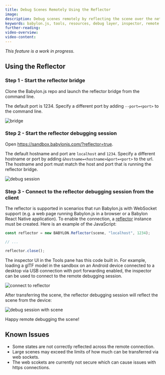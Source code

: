 ```yaml
---
title: Debug Scenes Remotely Using the Reflector
image:
description: Debug scenes remotely by reflecting the scene over the network.
keywords: babylon.js, tools, resources, debug layer, inspector, remote debugging
further-reading:
video-overview:
video-content:
---
```


_This feature is a work in progress._

## Using the Reflector

### Step 1 - Start the reflector bridge

Clone the Babylon.js repo and launch the reflector bridge from the command line.

The default port is 1234. Specify a different port by adding `--port=<port>` to the command line.

![bridge](/img/features/reflector/bridge.png)

### Step 2 - Start the reflector debugging session

Open https://sandbox.babylonjs.com/?reflector=true.

The default hostname and port are `localhost` and `1234`. Specify a different hostname or port by adding `&hostname=<hostname>&port=<port>` to the url. The hostname and port must match the host and port that is running the reflector bridge.

![debug session](/img/features/reflector/debugSession.png)

### Step 3 - Connect to the reflector debugging session from the client

The reflector is supported in scenarios that run Babylon.js with WebSocket support (e.g. a web page running Babylon.js in a browser or a Babylon React Native application). To enable the connection, a [reflector](/typedoc/classes/babylon.reflector) instance must be created. Here is an example of the JavaScript:

```javascript
const reflector = new BABYLON.Reflector(scene, "localhost", 1234);

// ...

reflector.close();
```

The inspector UI in the Tools pane has this code built in. For example, loading a glTF model in the sandbox on an Android device connected to a desktop via USB connection with port forwarding enabled, the inspector can be used to connect to the remote debugging session.

![connect to reflector](/img/features/reflector/connectToReflector.png)

After transferring the scene, the reflector debugging session will reflect the scene from the device:

![debug session with scene](/img/features/reflector/debugSessionWithScene.png)

Happy remote debugging the scene!

## Known Issues

- Some states are not correctly reflected across the remote connection.
- Large scenes may exceed the limits of how much can be transferred via web sockets.
- The web scokets are currently not secure which can cause issues with https connections.
